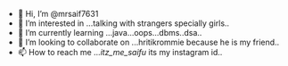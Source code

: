 - 👋 Hi, I’m @mrsaif7631
- 👀 I’m interested in ...talking with strangers specially girls..
- 🌱 I’m currently learning ...java...oops...dbms..dsa..
- 💞️ I’m looking to collaborate on ...hritikrommie because he is my friend..
- 📫 How to reach me ..._itz_me_saifu_ its my instagram id..

<!---
mrsaif7631/mrsaif7631 is a ✨ special ✨ repository because its `README.md` (this file) appears on your GitHub profile.
You can click the Preview link to take a look at your changes.
--->
